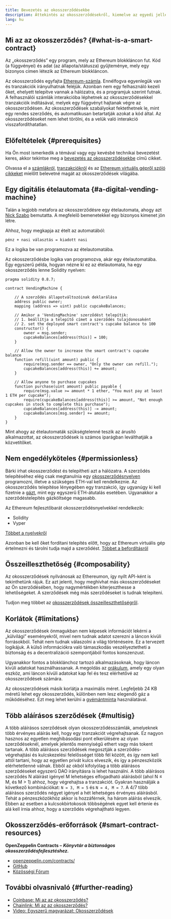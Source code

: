 ```yaml
---
title: Bevezetés az okosszerződésekbe
description: Áttekintés az okosszerződésekről, kiemelve az egyedi jellemzőiket és korlátaikat.
lang: hu
---
```


## Mi az az okosszerződés? \{#what-is-a-smart-contract}

Az „okosszerződés” egy program, mely az Ethereum blokkláncon fut. Kód (a függvényei) és adat (az állapota/státusza) gyűjteménye, mely egy bizonyos címen létezik az Ethereum blokkláncon.

Az okosszerződés egyfajta [Ethereum-számla](/developers/docs/accounts/). Ennélfogva egyenlegük van és tranzakciók irányulhatnak feléjük. Azonban nem egy felhasználó kezeli őket, ehelyett telepítve vannak a hálózatra, és a programjuk szerint futnak. A felhasználói számlák interakcióba léphetnek az okosszerződésekkel tranzakciók indításával, melyek egy függvényt hajtanak végre az okosszerződésen. Az okosszerződések szabályokat fektethetnek le, mint egy rendes szerződés, és automatikusan betartatják azokat a kód által. Az okosszerződéseket nem lehet törölni, és a velük való interakció visszafordíthatatlan.

## Előfeltételek \{#prerequisites}

Ha Ön most ismerkedik a témával vagy egy kevésbé technikai bevezetést keres, akkor tekintse meg a [bevezetés az okosszerződésekbe](/smart-contracts/) című cikket.

Olvassa el a [számlákról](/developers/docs/accounts/), [tranzakciókról](/developers/docs/transactions/) és az [Ethereum virtuális gépről szóló cikkeket](/developers/docs/evm/) mielőtt belevetné magát az okosszerződések világába.

## Egy digitális ételautomata \{#a-digital-vending-machine}

Talán a legjobb metafora az okosszerződésre egy ételautomata, ahogy azt [Nick Szabo](https://unenumerated.blogspot.com/) bemutatta. A megfelelő bemenetekkel egy bizonyos kimenet jön létre.

Ahhoz, hogy megkapja az ételt az automatából:

```
pénz + nasi választás = kiadott nasi
```

Ez a logika be van programozva az ételautomatába.

Az okosszerződésbe logika van programozva, akár egy ételautomatába. Egy egyszerű példa, hogyan nézne ki ez az ételautomata, ha egy okosszerződés lenne Solidity nyelven:

```solidity
pragma solidity 0.8.7;

contract VendingMachine {

    // A szerződés állapotváltozóinak deklarálása
    address public owner;
    mapping (address => uint) public cupcakeBalances;

    // Amikor a 'VendingMachine' szerződést telepítik:
    // 1. beállítja a telepítő címet a szerződés tulajdonosaként
    // 2. set the deployed smart contract's cupcake balance to 100
    constructor() {
        owner = msg.sender;
        cupcakeBalances[address(this)] = 100;
    }

    // Allow the owner to increase the smart contract's cupcake balance
    function refill(uint amount) public {
        require(msg.sender == owner, "Only the owner can refill.");
        cupcakeBalances[address(this)] += amount;
    }

    // Allow anyone to purchase cupcakes
    function purchase(uint amount) public payable {
        require(msg.value >= amount * 1 ether, "You must pay at least 1 ETH per cupcake");
        require(cupcakeBalances[address(this)] >= amount, "Not enough cupcakes in stock to complete this purchase");
        cupcakeBalances[address(this)] -= amount;
        cupcakeBalances[msg.sender] += amount;
    }
}
```

Mint ahogy az ételautomaták szükségtelenné teszik az árusító alkalmazottat, az okosszerződések is számos iparágban leválthatják a közvetítőket.

## Nem engedélyköteles \{#permissionless}

Bárki írhat okosszerződést és telepítheti azt a hálózatra. A szerződés telepítéséhez elég csak megtanulnia egy [okosszerződésnyelven](/developers/docs/smart-contracts/languages/) programozni, illetve a szükséges ETH-val kell rendelkeznie. Az okosszerződés telepítése lényegében egy tranzakció, így ugyanúgy ki kell fizetnie a [gázt](/developers/docs/gas/), mint egy egyszerű ETH-átutalás esetében. Ugyanakkor a szerződéstelepítés gázköltsége magasabb.

Az Ethereum fejlesztőbarát okosszerződésnyelvekkel rendelkezik:

- Solidity
- Vyper

[Többet a nyelvekről](/developers/docs/smart-contracts/languages/)

Azonban be kell őket fordítani telepítés előtt, hogy az Ethereum virtuális gép értelmezni és tárolni tudja majd a szerződést. [Többet a befordításról](/developers/docs/smart-contracts/compiling/)

## Összeilleszthetőség \{#composability}

Az okosszerződések nyilvánosak az Ethereumon, így nyílt API-ként is tekinthetünk rájuk. Ez azt jelenti, hogy meghívhat más okosszerződéseket az Ön szerződésében, hogy nagymértékben kiterjeszthesse a lehetőségeket. A szerződések még más szerződéseket is tudnak telepíteni.

Tudjon meg többet az [okosszerződések összeilleszthetőségről](/developers/docs/smart-contracts/composability/).

## Korlátok \{#limitations}

Az okosszerződések önmagukban nem képesek információt lekérni a „külvilági” eseményekről, mivel nem tudnak adatot szerezni a láncon kívüli forrásokból. Tehát nem tudnak válaszolni a világ történéseire. Ez a tervezett logikájuk. A külső információkra való támaszkodás veszélyeztetheti a biztonság és a decentralizáció szempontjából fontos konszenzust.

Ugyanakkor fontos a blokklánchoz tartozó alkalmazásoknak, hogy láncon kívüli adatokat használhassanak. A megoldás az [orákulum](/developers/docs/oracles/), amely egy olyan eszköz, ami láncon kívüli adatokat kap fel és tesz elérhetővé az okosszerződések számára.

Az okosszerződések másik korlátja a maximális méret. Legfeljebb 24 KB méretű lehet egy okosszerződés, különben nem lesz elegendő gáz a működéséhez. Ezt meg lehet kerülni a [gyémántminta](https://eips.ethereum.org/EIPS/eip-2535) használatával.

## Több aláírásos szerződések \{#multisig}

A több aláírásos szerződések olyan okosszerződésszámlák, amelyeknek több érvényes aláírás kell, hogy egy tranzakciót végrehajtsanak. Ez nagyon hasznos az egyetlen meghibásodási pont elkerülésére az olyan szerződéseknél, amelyek jelentős mennyiségű ethert vagy más tokent tartanak. A több aláírásos szerződések megosztják a szerződés­-végrehajtási és kulcskezelési felelősséget több fél között, és így nem kell attól tartani, hogy az egyetlen privát kulcs elveszik, és így a pénzeszközök elérhetetlenné válnak. Ebből az okból kifolyólag a több aláírásos szerződéseket egyszerű DAO irányításra is lehet használni. A több aláírásos szerződés N aláírást igényel M lehetséges elfogadható aláírásból (ahol N ≤ M, és M > 1) ahhoz, hogy végrehajtsa a tranzakciót. Gyakran használják a következő kombinációkat: `N = 3, M = 5` és `N = 4, M = 7`. A 4/7 több aláírásos szerződés négyet igényel a hét lehetséges érvényes aláírásból. Tehát a pénzeszközökhöz akkor is hozzáférnek, ha három aláírás elveszik. Ebben az esetben a kulcsokbirtokosok többségének egyet kell értenie és alá kell írnia ahhoz, hogy a szerződés végrehajtható legyen.

## Okosszerződés-erőforrások \{#smart-contract-resources}

**OpenZeppelin Contracts –** **_Könyvtár a biztonságos okosszerződésfejlesztéshez._**

- [openzeppelin.com/contracts/](https://openzeppelin.com/contracts/)
- [GitHub](https://github.com/OpenZeppelin/openzeppelin-contracts)
- [Közösségi Fórum](https://forum.openzeppelin.com/c/general/16)

## További olvasnivaló \{#further-reading}

- [Coinbase: Mi az az okosszerződés?](https://www.coinbase.com/learn/crypto-basics/what-is-a-smart-contract)
- [Chainlink: Mi az az okosszerződés?](https://chain.link/education/smart-contracts)
- [Video: Egyszerű magyarázat: Okosszerződések](https://youtu.be/ZE2HxTmxfrI)
